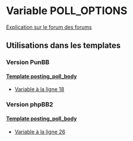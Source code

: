 # Variable POLL_OPTIONS
[Explication sur le forum des forums](http://forum.forumactif.com/t294113-listing-des-variables#POLL_OPTIONS)
## Utilisations dans les templates
### Version PunBB
#### [Template posting_poll_body](punbb/posting_poll_body.md)
* [Variable à la ligne 18](../punbb/posting_poll_body.tpl#L18)
### Version phpBB2
#### [Template posting_poll_body](subsilver/posting_poll_body.md)
* [Variable à la ligne 26](../subsilver/posting_poll_body.tpl#L26)